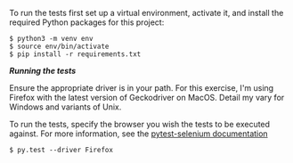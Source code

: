 To run the tests first set up a virtual environment, activate it, and install the 
required Python packages for this project:

	$ python3 -m venv env
	$ source env/bin/activate
	$ pip install -r requirements.txt

___Running the tests___

Ensure the appropriate driver is in your path. For this exercise, I'm using Firefox 
with the latest version of Geckodriver on MacOS. Detail my vary for Windows and
variants of Unix.

To run the tests, specify the browser you wish the tests to be executed against.
For more information, see the [pytest-selenium documentation]

	$ py.test --driver Firefox


[pytest-selenium documentation]: http://pytest-selenium.readthedocs.org/

